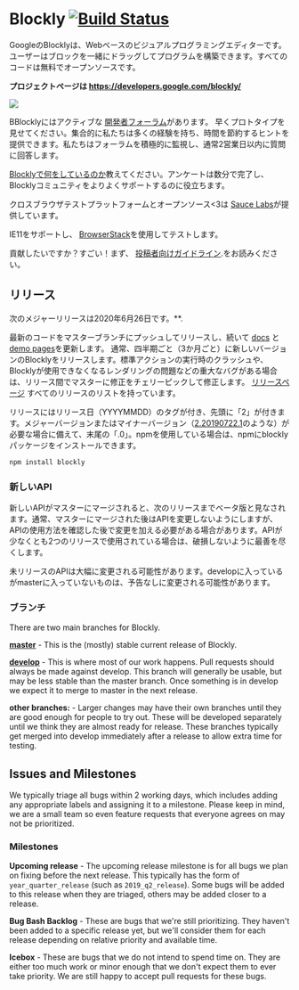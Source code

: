 # Blockly [![Build Status]( https://travis-ci.org/google/blockly.svg?branch=master)](https://travis-ci.org/google/blockly)


GoogleのBlocklyは、Webベースのビジュアルプログラミングエディターです。ユーザーはブロックを一緒にドラッグしてプログラムを構築できます。すべてのコードは無料でオープンソースです。

**プロジェクトページは https://developers.google.com/blockly/**

![](https://developers.google.com/blockly/images/sample.png)

BBlocklyにはアクティブな [開発者フォーラム](https://groups.google.com/forum/#!forum/blockly)があります。 早くプロトタイプを見せてください。集合的に私たちは多くの経験を持ち、時間を節約するヒントを提供できます。私たちはフォーラムを積極的に監視し、通常2営業日以内に質問に回答します。

[Blocklyで何をしているのか](https://developers.google.com/blockly/registration)教えてください。アンケートは数分で完了し、Blocklyコミュニティをよりよくサポートするのに役立ちます。

クロスブラウザテストプラットフォームとオープンソース<3は [Sauce Labs](https://saucelabs.com)が提供しています。

IE11をサポートし、 [BrowserStack](https://browserstack.com)を使用してテストします。

貢献したいですか？すごい！まず、 [投稿者向けガイドライン](https://developers.google.com/blockly/guides/modify/contributing).をお読みください。

## リリース

次のメジャーリリースは2020年6月26日です。**.

最新のコードをマスターブランチにプッシュしてリリースし、続いて [docs](https://developers.google.com/blockly) と [demo pages](https://blockly-demo.appspot.com)を更新します。
通常、四半期ごと（3か月ごと）に新しいバージョンのBlocklyをリリースします。標準アクションの実行時のクラッシュや、Blocklyが使用できなくなるレンダリングの問題などの重大なバグがある場合は、リリース間でマスターに修正をチェリーピックして修正します。
[リリースページ](https://github.com/google/blockly/releases) すべてのリリースのリストを持っています。

リリースにはリリース日（YYYYMMDD）のタグが付き、先頭に「2」が付きます。メジャーバージョンまたはマイナーバージョン（[2.20190722.1](https://github.com/google/blockly/tree/2.20190722.1)のような）が必要な場合に備えて、末尾の「.0」。npmを使用している場合は、npmにblocklyパッケージをインストールできます。
```bash
npm install blockly
```

### 新しいAPI

新しいAPIがマスターにマージされると、次のリリースまでベータ版と見なされます。通常、マスターにマージされた後はAPIを変更しないようにしますが、APIの使用方法を確認した後で変更を加える必要がある場合があります。APIが少なくとも2つのリリースで使用されている場合は、破損しないように最善を尽くします。

未リリースのAPIは大幅に変更される可能性があります。developに入っているがmasterに入っていないものは、予告なしに変更される可能性があります。

### ブランチ

There are two main branches for Blockly.

**[master](https://github.com/google/blockly)** - This is the (mostly) stable current release of Blockly.

**[develop](https://github.com/google/blockly/tree/develop)** - This is where most of our work happens. Pull requests should always be made against develop. This branch will generally be usable, but may be less stable than the master branch. Once something is in develop we expect it to merge to master in the next release.

**other branches:** - Larger changes may have their own branches until they are good enough for people to try out. These will be developed separately until we think they are almost ready for release. These branches typically get merged into develop immediately after a release to allow extra time for testing.

## Issues and Milestones

We typically triage all bugs within 2 working days, which includes adding any appropriate labels and assigning it to a milestone. Please keep in mind, we are a small team so even feature requests that everyone agrees on may not be prioritized.

### Milestones

**Upcoming release** - The upcoming release milestone is for all bugs we plan on fixing before the next release. This typically has the form of `year_quarter_release` (such as `2019_q2_release`). Some bugs will be added to this release when they are triaged, others may be added closer to a release.

**Bug Bash Backlog** - These are bugs that we're still prioritizing. They haven't been added to a specific release yet, but we'll consider them for each release depending on relative priority and available time.

**Icebox** - These are bugs that we do not intend to spend time on. They are either too much work or minor enough that we don't expect them to ever take priority. We are still happy to accept pull requests for these bugs.

